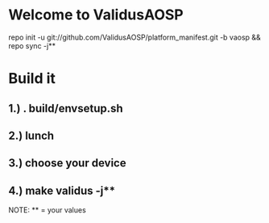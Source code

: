 Welcome to ValidusAOSP
======================

repo init -u git://github.com/ValidusAOSP/platform_manifest.git -b vaosp && repo sync -j**

Build it
========

1.) . build/envsetup.sh
-----------------------
2.) lunch
-----------------------
3.) choose your device
-----------------------
4.) make validus -j**
-----------------------

NOTE: ** = your values 





